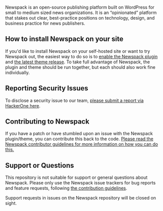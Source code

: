 Newspack is an open-source publishing platform built on WordPress for small to medium sized news organizations. It is an “opinionated” platform that stakes out clear, best-practice positions on technology, design, and business practice for news publishers.

## How to install Newspack on your site

If you'd like to install Newspack on your self-hosted site or want to try Newspack out, the easiest way to do so is to [enable the Newspack plugin](https://github.com/Automattic/newspack-plugin/) and [the latest theme release](https://github.com/Automattic/newspack-theme/). To take full advantage of Newspack, the plugin and theme should be run together, but each should also work fine individually.

## Reporting Security Issues

To disclose a security issue to our team, [please submit a report via HackerOne here](https://hackerone.com/automattic/).

## Contributing to Newspack

If you have a patch or have stumbled upon an issue with the Newspack plugin/theme, you can contribute this back to the code. [Please read the Newspack contributor guidelines for more information on how you can do this.](https://github.com/Automattic/newspack-plugin/blob/master/.github/CONTRIBUTING.md)


## Support or Questions

This repository is not suitable for support or general questions about Newspack. Please only use the Newspack issue trackers for bug reports and feature requests, following [the contribution guidelines](https://github.com/Automattic/newspack-plugin/blob/master/.github/CONTRIBUTING.md).

Support requests in issues on the Newspack repository will be closed on sight.

